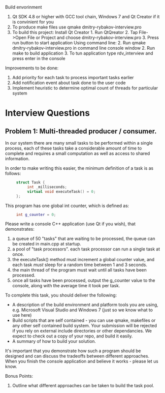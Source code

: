 Build envorinment
1. Qt SDK 4.8 or higher with GCC tool chain, Windows 7 and Qt Creator if it is convinient for you
2. To produce make files use qmake dmitry-rybakov-interview.pro
3. To build this project:
     Install Qt Creator
          1. Run QtQreator
          2. Tap File->Open File or Project and choose dmitry-rybakov-interview.pro
          3. Press run button to start application
     Using command line:
          2. Run qmake dmitry-rybakov-interview.pro in command line console window
          2. Run make to build application
          3. To tun application type rdv_interview and press enter in the console

Improvements to be done:
1. Add priority for each task to process important tasks earlier
2. Add notification event about task done to the user code
3. Implement heuristic to determine optimal count of threads for particular system





# Interview Questions

## Problem 1: Multi-threaded producer / consumer.

In our system there are many small tasks to be performed within a single process, each of these tasks take a considerable amount of time to complete and requires a small computation as well as access to shared information.  

In order to make writing this easier, the minimum definition of a task is as follows:
```c++
     struct Task {
          int _milliseconds;
          virtual void executeTask() = 0;
     };
```

This program has one global int counter, which is defined as:
```c++
     int g_counter = 0;
```

Please write a console C++ application (use Qt if you wish), that demonstrates:
  1. a queue of 50 "tasks" that are waiting to be processed, the queue can be created in main.cpp at startup.
  2. a pool of "task processors".  each task processor can run a single task at once.
  3. the executeTask() method must increment a global counter value, and each task *must* sleep for a random time between 1 and 3 seconds.
  4. the main thread of the program must wait until all tasks have been processed.
  5. once all tasks have been processed, output the g_counter value to the console, along with the average time it took per task.

To complete this task, you should deliver the following:
 * A description of the build environment and platform tools you are using, e.g. Microsoft Visual Studio and Windows 7 (just so we know what to use here)
 * Build scripts that are self contained - you can use qmake, makefiles or any other self contained build system.  Your submission will be rejected if you rely on external include directories or other dependancies.  We expect to check out a copy of your repo, and build it easily.
 * A summary of how to build your solution.

It's important that you demonstrate how such a program should be designed and can discuss the tradeoffs between different approaches.  When you finish the console application and believe it works - please let us know.

Bonus Points:
  1. Outline what different approaches can be taken to build the task pool.

